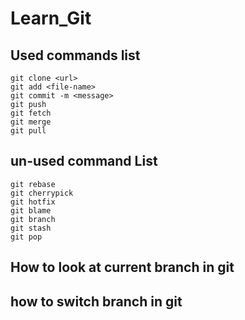 # Learn_Git

## Used commands list
```
git clone <url>
git add <file-name>
git commit -m <message>
git push
git fetch
git merge
git pull
```


## un-used command List

```
git rebase
git cherrypick
git hotfix
git blame
git branch
git stash
git pop
```


## How to look at current branch in git

## how to switch branch in git
